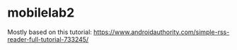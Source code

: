 # mobilelab2
Mostly based on this tutorial: https://www.androidauthority.com/simple-rss-reader-full-tutorial-733245/
